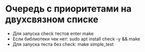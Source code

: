 # Очередь с приоритетами на двухсвязном списке
- Для запуска check тестов enter make
- Если библиотеки чек нет: sudo apt install check -y && make
- Для запуска теста без check: make simple_test
